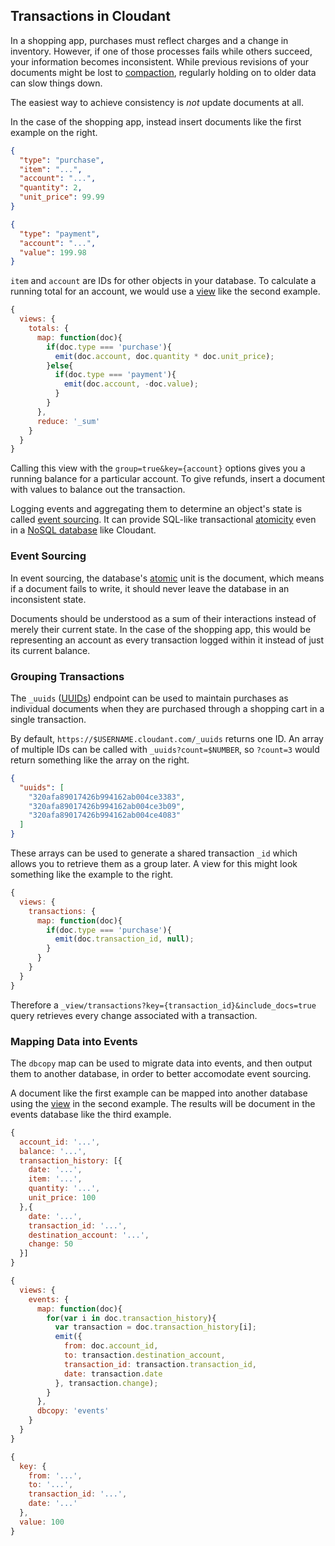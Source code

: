 ## Transactions in Cloudant

In a shopping app, purchases must reflect charges and a change in inventory. However, if one of those processes fails while others succeed, your information becomes inconsistent. While previous revisions of your documents might be lost to [compaction](http://en.wikipedia.org/wiki/Data_compaction), regularly holding on to older data can slow things down.

The easiest way to achieve consistency is *not* update documents at all.

In the case of the shopping app, instead insert documents like the first example on the right.

```json
{
  "type": "purchase",
  "item": "...",
  "account": "...",
  "quantity": 2,
  "unit_price": 99.99
}

{
  "type": "payment",
  "account": "...",
  "value": 199.98
}
```

`item` and `account` are IDs for other objects in your database. To calculate a running total for an account, we would use a [view](#creating-views) like the second example.

```javascript
{
  views: {
    totals: {
      map: function(doc){
        if(doc.type === 'purchase'){
          emit(doc.account, doc.quantity * doc.unit_price);
        }else{
          if(doc.type === 'payment'){
            emit(doc.account, -doc.value);
          } 
        }
      },
      reduce: '_sum'
    }
  }
}
```

Calling this view with the `group=true&key={account}` options gives you a running balance for a particular account. To give refunds, insert a document with values to balance out the transaction.

Logging events and aggregating them to determine an object's state is called [event sourcing](http://martinfowler.com/eaaDev/EventSourcing.html). It can provide SQL-like transactional [atomicity](#acid_atomic) even in a [NoSQL database](#json) like Cloudant.

### Event Sourcing

In event sourcing, the database's [atomic](#acid_atomic) unit is the document, which means if a document fails to write, it should never leave the database in an inconsistent state.

Documents should be understood as a sum of their interactions instead of merely their current state. In the case of the shopping app, this would be representing an account as every transaction logged within it instead of just its current balance.

### Grouping Transactions

The `_uuids` ([UUIDs](http://en.wikipedia.org/wiki/Universally_unique_identifier)) endpoint can be used to maintain purchases as individual documents when they are purchased through a shopping cart in a single transaction.

By default, `https://$USERNAME.cloudant.com/_uuids` returns one ID. An array of multiple IDs can be called with `_uuids?count=$NUMBER`, so `?count=3` would return something like the array on the right.

```json
{
  "uuids": [
    "320afa89017426b994162ab004ce3383",
    "320afa89017426b994162ab004ce3b09",
    "320afa89017426b994162ab004ce4083"
  ]
}
```

These arrays can be used to generate a shared transaction `_id` which allows you to retrieve them as a group later. A view for this might look something like the example to the right.

```javascript
{
  views: {
    transactions: {
      map: function(doc){
        if(doc.type === 'purchase'){
          emit(doc.transaction_id, null);
        }
      }
    }
  }
}
```

Therefore a `_view/transactions?key={transaction_id}&include_docs=true` query retrieves every change associated with a transaction.

### Mapping Data into Events

The `dbcopy` map can be used to migrate data into events, and then output them to another database, in order to better accomodate event sourcing.

A document like the first example can be mapped into another database using the [view](#creating-views) in the second example. The results will be document in the events database like the third example.

```javascript
{
  account_id: '...',
  balance: '...',
  transaction_history: [{
    date: '...',
    item: '...',
    quantity: '...',
    unit_price: 100
  },{
    date: '...',
    transaction_id: '...',
    destination_account: '...',
    change: 50
  }]
}
```

```javascript
{
  views: {
    events: {
      map: function(doc){
        for(var i in doc.transaction_history){
          var transaction = doc.transaction_history[i];
          emit({
            from: doc.account_id,
            to: transaction.destination_account,
            transaction_id: transaction.transaction_id,
            date: transaction.date
          }, transaction.change);
        }
      },
      dbcopy: 'events'
    }
  }
}
```

```javascript
{
  key: {
    from: '...',
    to: '...',
    transaction_id: '...',
    date: '...'
  },
  value: 100
}
```
